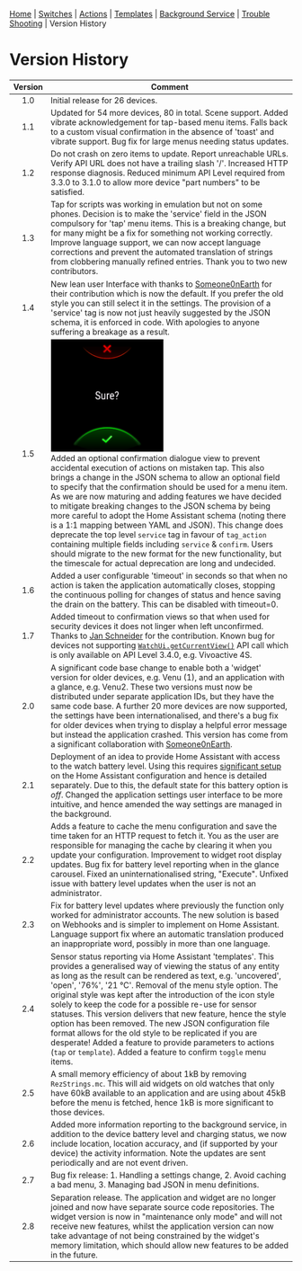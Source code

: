[Home](README.md) | [Switches](examples/Switches.md) | [Actions](examples/Actions.md) | [Templates](examples/Templates.md) | [Background Service](BackgroundService.md) | [Trouble Shooting](TroubleShooting.md) | Version History

# Version History

| Version | Comment |
|:-------:|---------|
|   1.0   | Initial release for 26 devices. |
|   1.1   | Updated for 54 more devices, 80 in total. Scene support. Added vibrate acknowledgement for tap-based menu items. Falls back to a custom visual confirmation in the absence of 'toast' and vibrate support. Bug fix for large menus needing status updates. |
|   1.2   | Do not crash on zero items to update. Report unreachable URLs. Verify API URL does not have a trailing slash '/'. Increased HTTP response diagnosis. Reduced minimum API Level required from 3.3.0 to 3.1.0 to allow more device "part numbers" to be satisfied. |
|   1.3   | Tap for scripts was working in emulation but not on some phones. Decision is to make the 'service' field in the JSON compulsory for 'tap' menu items. This is a breaking change, but for many might be a fix for something not working correctly. Improve language support, we can now accept language corrections and prevent the automated translation of strings from clobbering manually refined entries. Thank you to two new contributors. |
|   1.4   | New lean user Interface with thanks to [Someone0nEarth](https://github.com/Someone0nEarth) for their contribution which is now the default. If you prefer the old style you can still select it in the settings. The provision of a 'service' tag is now not just heavily suggested by the JSON schema, it is enforced in code. With apologies to anyone suffering a breakage as a result. |
|   1.5   | <img src="images/confirmation_view.png" width="200" title="Confirmation View"/><br/>Added an optional confirmation dialogue view to prevent accidental execution of actions on mistaken tap. This also brings a change in the JSON schema to allow an optional field to specify that the confirmation should be used for a menu item. As we are now maturing and adding features we have decided to mitigate breaking changes to the JSON schema by being more careful to adopt the Home Assistant schema (noting there is a 1:1 mapping between YAML and JSON). This change does deprecate the top level `service` tag in favour of `tag_action` containing multiple fields including `service` & `confirm`. Users should migrate to the new format for the new functionality, but the timescale for actual deprecation are long and undecided. |
|   1.6   | Added a user configurable 'timeout' in seconds so that when no action is taken the application automatically closes, stopping the continuous polling for changes of status and hence saving the drain on the battery. This can be disabled with timeout=0. |
|   1.7   | Added timeout to confirmation views so that when used for security devices it does not linger when left unconfirmed. Thanks to [Jan Schneider](https://github.com/j-a-n) for the contribution. Known bug for devices not supporting [`WatchUi.getCurrentView()`](https://developer.garmin.com/connect-iq/api-docs/Toybox/WatchUi.html#getCurrentView-instance_function) API call which is only available on API Level 3.4.0, e.g. Vivoactive 4S. |
|   2.0   | A significant code base change to enable both a 'widget' version for older devices, e.g. Venu (1), and an application with a glance, e.g. Venu2. These two versions must now be distributed under separate application IDs, but they have the same code base. A further 20 more devices are now supported, the settings have been internationalised, and there's a bug fix for older devices when trying to display a helpful error message but instead the application crashed. This version has come from a significant collaboration with [Someone0nEarth](https://github.com/Someone0nEarth). |
|   2.1   | Deployment of an idea to provide Home Assistant with access to the watch battery level. Using this requires [significant setup](BackgroundService.md) on the Home Assistant configuration and hence is detailed separately. Due to this, the default state for this battery option is _off_. Changed the application settings user interface to be more intuitive, and hence amended the way settings are managed in the background. |
|   2.2   | Adds a feature to cache the menu configuration and save the time taken for an HTTP request to fetch it. You as the user are responsible for managing the cache by clearing it when you update your configuration. Improvement to widget root display updates. Bug fix for battery level reporting when in the glance carousel. Fixed an uninternationalised string, "Execute". Unfixed issue with battery level updates when the user is not an administrator. |
|   2.3   | Fix for battery level updates where previously the function only worked for administrator accounts. The new solution is based on Webhooks and is simpler to implement on Home Assistant. Language support fix where an automatic translation produced an inappropriate word, possibly in more than one language. |
|   2.4   | Sensor status reporting via Home Assistant 'templates'. This provides a generalised way of viewing the status of any entity as long as the result can be rendered as text, e.g. 'uncovered', 'open', '76%', '21 °C'. Removal of the menu style option. The original style was kept after the introduction of the icon style solely to keep the code for a possible re-use for sensor statuses. This version delivers that new feature, hence the style option has been removed. The new JSON configuration file format allows for the old style to be replicated if you are desperate! Added a feature to provide parameters to actions (`tap` or `template`). Added a feature to confirm `toggle` menu items. |
|   2.5   | A small memory efficiency of about 1kB by removing `RezStrings.mc`. This will aid widgets on old watches that only have 60kB available to an application and are using about 45kB before the menu is fetched, hence 1kB is more significant to those devices. |
|   2.6   | Added more information reporting to the background service, in addition to the device battery level and charging status, we now include location, location accuracy, and (if supported by your device) the activity information. Note the updates are sent periodically and are not event driven. |
|   2.7   | Bug fix release: 1. Handling a settings change, 2. Avoid caching a bad menu, 3. Managing bad JSON in menu definitions. |
|   2.8   | Separation release. The application and widget are no longer joined and now have separate source code repositories. The widget version is now in "maintenance only mode" and will not receive new features, whilst the application version can now take advantage of not being constrained by the widget's memory limitation, which should allow new features to be added in the future. |
